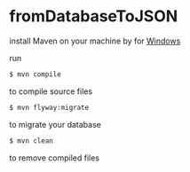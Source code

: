 # fromDatabaseToJSON
install Maven on your machine by for [Windows](https://maven.apache.org/download.cgi)

run
```sh
$ mvn compile
```
to compile source files

```sh
$ mvn flyway:migrate
```
to migrate your database

```sh
$ mvn clean
``` 
to remove compiled files
